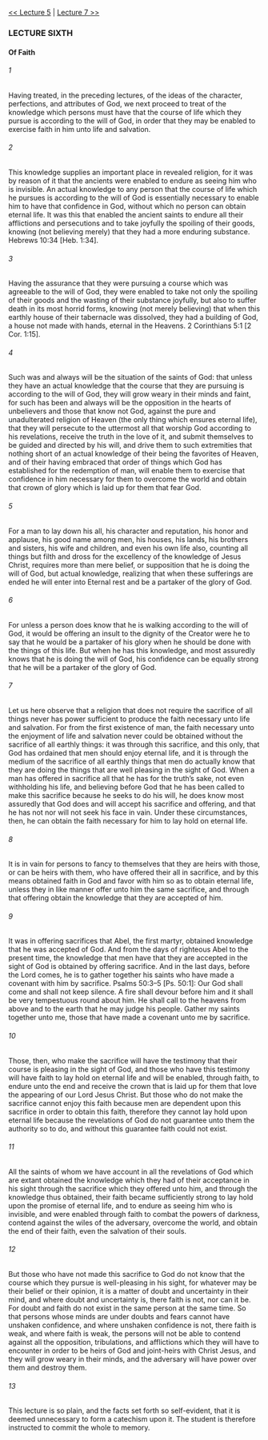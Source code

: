 [<< Lecture 5](Lecture%205.md)  |  [Lecture 7 >>](Lecture%207.md)

### LECTURE SIXTH
#### Of Faith
###### 1
Having treated, in the preceding lectures, of the ideas of the character, perfections, and attributes of God, we next proceed to treat of the knowledge which persons must have that the course of life which they pursue is according to the will of God, in order that they may be enabled to exercise faith in him unto life and salvation.

###### 2
This knowledge supplies an important place in revealed religion, for it was by reason of it that the ancients were enabled to endure as seeing him who is invisible. An actual knowledge to any person that the course of life which he pursues is according to the will of God is essentially necessary to enable him to have that confidence in God, without which no person can obtain eternal life. It was this that enabled the ancient saints to endure all their afflictions and persecutions and to take joyfully the spoiling of their goods, knowing (not believing merely) that they had a more enduring substance. Hebrews 10:34 [Heb. 1:34].

###### 3
Having the assurance that they were pursuing a course which was agreeable to the will of God, they were enabled to take not only the spoiling of their goods and the wasting of their substance joyfully, but also to suffer death in its most horrid forms, knowing (not merely believing) that when this earthly house of their tabernacle was dissolved, they had a building of God, a house not made with hands, eternal in the Heavens. 2 Corinthians 5:1 [2 Cor. 1:15].

###### 4
Such was and always will be the situation of the saints of God: that unless they have an actual knowledge that the course that they are pursuing is according to the will of God, they will grow weary in their minds and faint, for such has been and always will be the opposition in the hearts of unbelievers and those that know not God, against the pure and unadulterated religion of Heaven (the only thing which ensures eternal life), that they will persecute to the uttermost all that worship God according to his revelations, receive the truth in the love of it, and submit themselves to be guided and directed by his will, and drive them to such extremities that nothing short of an actual knowledge of their being the favorites of Heaven, and of their having embraced that order of things which God has established for the redemption of man, will enable them to exercise that confidence in him necessary for them to overcome the world and obtain that crown of glory which is laid up for them that fear God.

###### 5
For a man to lay down his all, his character and reputation, his honor and applause, his good name among men, his houses, his lands, his brothers and sisters, his wife and children, and even his own life also, counting all things but filth and dross for the excellency of the knowledge of Jesus Christ, requires more than mere belief, or supposition that he is doing the will of God, but actual knowledge, realizing that when these sufferings are ended he will enter into Eternal rest and be a partaker of the glory of God.

###### 6
For unless a person does know that he is walking according to the will of God, it would be offering an insult to the dignity of the Creator were he to say that he would be a partaker of his glory when he should be done with the things of this life. But when he has this knowledge, and most assuredly knows that he is doing the will of God, his confidence can be equally strong that he will be a partaker of the glory of God.

###### 7
Let us here observe that a religion that does not require the sacrifice of all things never has power sufficient to produce the faith necessary unto life and salvation. For from the first existence of man, the faith necessary unto the enjoyment of life and salvation never could be obtained without the sacrifice of all earthly things: it was through this sacrifice, and this only, that God has ordained that men should enjoy eternal life, and it is through the medium of the sacrifice of all earthly things that men do actually know that they are doing the things that are well pleasing in the sight of God. When a man has offered in sacrifice all that he has for the truth’s sake, not even withholding his life, and believing before God that he has been called to make this sacrifice because he seeks to do his will, he does know most assuredly that God does and will accept his sacrifice and offering, and that he has not nor will not seek his face in vain. Under these circumstances, then, he can obtain the faith necessary for him to lay hold on eternal life.

###### 8
It is in vain for persons to fancy to themselves that they are heirs with those, or can be heirs with them, who have offered their all in sacrifice, and by this means obtained faith in God and favor with him so as to obtain eternal life, unless they in like manner offer unto him the same sacrifice, and through that offering obtain the knowledge that they are accepted of him.

###### 9
It was in offering sacrifices that Abel, the first martyr, obtained knowledge that he was accepted of God. And from the days of righteous Abel to the present time, the knowledge that men have that they are accepted in the sight of God is obtained by offering sacrifice. And in the last days, before the Lord comes, he is to gather together his saints who have made a covenant with him by sacrifice. Psalms 50:3–5 [Ps. 50:1]: Our God shall come and shall not keep silence. A fire shall devour before him and it shall be very tempestuous round about him. He shall call to the heavens from above and to the earth that he may judge his people. Gather my saints together unto me, those that have made a covenant unto me by sacrifice.

###### 10
Those, then, who make the sacrifice will have the testimony that their course is pleasing in the sight of God, and those who have this testimony will have faith to lay hold on eternal life and will be enabled, through faith, to endure unto the end and receive the crown that is laid up for them that love the appearing of our Lord Jesus Christ. But those who do not make the sacrifice cannot enjoy this faith because men are dependent upon this sacrifice in order to obtain this faith, therefore they cannot lay hold upon eternal life because the revelations of God do not guarantee unto them the authority so to do, and without this guarantee faith could not exist.

###### 11
All the saints of whom we have account in all the revelations of God which are extant obtained the knowledge which they had of their acceptance in his sight through the sacrifice which they offered unto him, and through the knowledge thus obtained, their faith became sufficiently strong to lay hold upon the promise of eternal life, and to endure as seeing him who is invisible, and were enabled through faith to combat the powers of darkness, contend against the wiles of the adversary, overcome the world, and obtain the end of their faith, even the salvation of their souls.

###### 12
But those who have not made this sacrifice to God do not know that the course which they pursue is well-pleasing in his sight, for whatever may be their belief or their opinion, it is a matter of doubt and uncertainty in their mind, and where doubt and uncertainty is, there faith is not, nor can it be. For doubt and faith do not exist in the same person at the same time. So that persons whose minds are under doubts and fears cannot have unshaken confidence, and where unshaken confidence is not, there faith is weak, and where faith is weak, the persons will not be able to contend against all the opposition, tribulations, and afflictions which they will have to encounter in order to be heirs of God and joint-heirs with Christ Jesus, and they will grow weary in their minds, and the adversary will have power over them and destroy them.

###### 13
This lecture is so plain, and the facts set forth so self-evident, that it is deemed unnecessary to form a catechism upon it. The student is therefore instructed to commit the whole to memory.